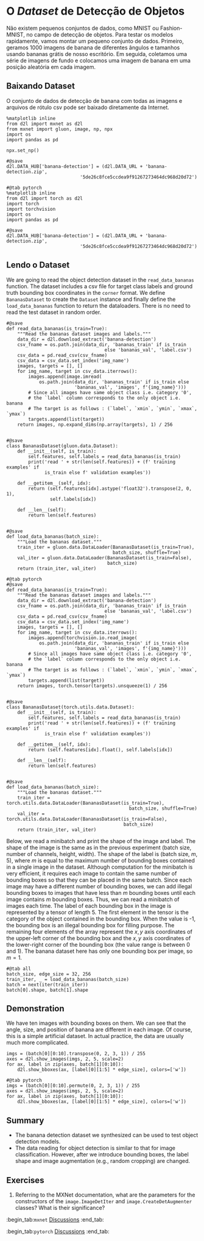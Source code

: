 # O *Dataset* de Detecção de Objetos
Não existem pequenos conjuntos de dados, como MNIST ou Fashion-MNIST, no campo de detecção de objetos. Para testar os modelos rapidamente, vamos montar um pequeno conjunto de dados. Primeiro, geramos 1000 imagens de banana de diferentes ângulos e tamanhos usando bananas grátis de nosso escritório. Em seguida, coletamos uma série de imagens de fundo e colocamos uma imagem de banana em uma posição aleatória em cada imagem.


## Baixando Dataset

O conjunto de dados de detecção de banana com todas as imagens e arquivos de rótulo csv pode ser
baixado diretamente da Internet.

```{.python .input}
%matplotlib inline
from d2l import mxnet as d2l
from mxnet import gluon, image, np, npx
import os
import pandas as pd

npx.set_np()

#@save
d2l.DATA_HUB['banana-detection'] = (d2l.DATA_URL + 'banana-detection.zip',
                           '5de26c8fce5ccdea9f91267273464dc968d20d72')
```

```{.python .input}
#@tab pytorch
%matplotlib inline
from d2l import torch as d2l
import torch
import torchvision
import os
import pandas as pd

#@save
d2l.DATA_HUB['banana-detection'] = (d2l.DATA_URL + 'banana-detection.zip',
                           '5de26c8fce5ccdea9f91267273464dc968d20d72')
```

## Lendo o Dataset

We are going to read the object detection dataset in the `read_data_bananas`
function. The dataset includes a csv file for target class labels and
ground truth bounding box coordinates in the `corner` format.
We define `BananasDataset` to create the `Dataset` instance and finally define
the `load_data_bananas` function to return the dataloaders.
There is no need to read the test dataset in random order.

```{.python .input}
#@save
def read_data_bananas(is_train=True):
    """Read the bananas dataset images and labels."""
    data_dir = d2l.download_extract('banana-detection')
    csv_fname = os.path.join(data_dir, 'bananas_train' if is_train
                                    else 'bananas_val', 'label.csv')
    csv_data = pd.read_csv(csv_fname)
    csv_data = csv_data.set_index('img_name')
    images, targets = [], []
    for img_name, target in csv_data.iterrows():
        images.append(image.imread(
            os.path.join(data_dir, 'bananas_train' if is_train else
                         'bananas_val', 'images', f'{img_name}')))
        # Since all images have same object class i.e. category '0',
        # the `label` column corresponds to the only object i.e. banana
        # The target is as follows : (`label`, `xmin`, `ymin`, `xmax`, `ymax`)
        targets.append(list(target))
    return images, np.expand_dims(np.array(targets), 1) / 256


#@save
class BananasDataset(gluon.data.Dataset):
    def __init__(self, is_train):
        self.features, self.labels = read_data_bananas(is_train)
        print('read ' + str(len(self.features)) + (f' training examples' if
              is_train else f' validation examples'))

    def __getitem__(self, idx):
        return (self.features[idx].astype('float32').transpose(2, 0, 1),
                self.labels[idx])

    def __len__(self):
        return len(self.features)


#@save
def load_data_bananas(batch_size):
    """Load the bananas dataset."""
    train_iter = gluon.data.DataLoader(BananasDataset(is_train=True),
                                       batch_size, shuffle=True)
    val_iter = gluon.data.DataLoader(BananasDataset(is_train=False),
                                     batch_size)
    return (train_iter, val_iter)
```

```{.python .input}
#@tab pytorch
#@save
def read_data_bananas(is_train=True):
    """Read the bananas dataset images and labels."""
    data_dir = d2l.download_extract('banana-detection')
    csv_fname = os.path.join(data_dir, 'bananas_train' if is_train
                                    else 'bananas_val', 'label.csv')
    csv_data = pd.read_csv(csv_fname)
    csv_data = csv_data.set_index('img_name')
    images, targets = [], []
    for img_name, target in csv_data.iterrows():
        images.append(torchvision.io.read_image(
            os.path.join(data_dir, 'bananas_train' if is_train else
                         'bananas_val', 'images', f'{img_name}')))
        # Since all images have same object class i.e. category '0',
        # the `label` column corresponds to the only object i.e. banana
        # The target is as follows : (`label`, `xmin`, `ymin`, `xmax`, `ymax`)
        targets.append(list(target))
    return images, torch.tensor(targets).unsqueeze(1) / 256


#@save
class BananasDataset(torch.utils.data.Dataset):
    def __init__(self, is_train):
        self.features, self.labels = read_data_bananas(is_train)
        print('read ' + str(len(self.features)) + (f' training examples' if
              is_train else f' validation examples'))

    def __getitem__(self, idx):
        return (self.features[idx].float(), self.labels[idx])

    def __len__(self):
        return len(self.features)


#@save
def load_data_bananas(batch_size):
    """Load the bananas dataset."""
    train_iter = torch.utils.data.DataLoader(BananasDataset(is_train=True),
                                             batch_size, shuffle=True)
    val_iter = torch.utils.data.DataLoader(BananasDataset(is_train=False),
                                           batch_size)
    return (train_iter, val_iter)
```

Below, we read a minibatch and print the shape of the image and label. The shape of the image is the same as in the previous experiment (batch size, number of channels, height, width). The shape of the label is (batch size, $m$, 5), where $m$ is equal to the maximum number of bounding boxes contained in a single image in the dataset. Although computation for the minibatch is very efficient, it requires each image to contain the same number of bounding boxes so that they can be placed in the same batch. Since each image may have a different number of bounding boxes, we can add illegal bounding boxes to images that have less than $m$ bounding boxes until each image contains $m$ bounding boxes. Thus, we can read a minibatch of images each time. The label of each bounding box in the image is represented by a tensor of length 5. The first element in the tensor is the category of the object contained in the bounding box. When the value is -1, the bounding box is an illegal bounding box for filling purpose. The remaining four elements of the array represent the $x, y$ axis coordinates of the upper-left corner of the bounding box and the $x, y$ axis coordinates of the lower-right corner of the bounding box (the value range is between 0 and 1). The banana dataset here has only one bounding box per image, so $m=1$.

```{.python .input}
#@tab all
batch_size, edge_size = 32, 256
train_iter, _ = load_data_bananas(batch_size)
batch = next(iter(train_iter))
batch[0].shape, batch[1].shape
```

## Demonstration

We have ten images with bounding boxes on them. We can see that the angle, size, and position of banana are different in each image. Of course, this is a simple artificial dataset. In actual practice, the data are usually much more complicated.

```{.python .input}
imgs = (batch[0][0:10].transpose(0, 2, 3, 1)) / 255
axes = d2l.show_images(imgs, 2, 5, scale=2)
for ax, label in zip(axes, batch[1][0:10]):
    d2l.show_bboxes(ax, [label[0][1:5] * edge_size], colors=['w'])
```

```{.python .input}
#@tab pytorch
imgs = (batch[0][0:10].permute(0, 2, 3, 1)) / 255
axes = d2l.show_images(imgs, 2, 5, scale=2)
for ax, label in zip(axes, batch[1][0:10]):
    d2l.show_bboxes(ax, [label[0][1:5] * edge_size], colors=['w'])
```

## Summary

* The banana detection dataset we synthesized can be used to test object detection models.
* The data reading for object detection is similar to that for image classification. However, after we introduce bounding boxes, the label shape and image augmentation (e.g., random cropping) are changed.


## Exercises

1. Referring to the MXNet documentation, what are the parameters for the constructors of the `image.ImageDetIter` and `image.CreateDetAugmenter` classes? What is their significance?

:begin_tab:`mxnet`
[Discussions](https://discuss.d2l.ai/t/372)
:end_tab:

:begin_tab:`pytorch`
[Discussions](https://discuss.d2l.ai/t/1608)
:end_tab:
<!--stackedit_data:
eyJoaXN0b3J5IjpbMTAxOTQyMzc4Nyw1MjQ5OTMzNDUsLTg2OT
EzMjEyOV19
-->